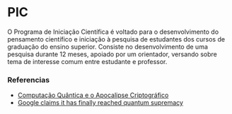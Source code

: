 # PIC

O Programa de Iniciação Científica é voltado para o desenvolvimento do pensamento científico e iniciação à pesquisa de estudantes dos cursos de graduação do ensino superior. Consiste no desenvolvimento de uma pesquisa durante 12 meses, apoiado por um orientador, versando sobre tema de interesse comum entre estudante e professor.

### Referencias

- [Computação Quântica e o Apocalipse Criptográfico](http://www.serpro.gov.br/menu/noticias/noticias-2019/computacao-quantica-apocalipse-criptografico-parte-1)
- [Google claims it has finally reached quantum supremacy](https://www.newscientist.com/article/2217347-google-claims-it-has-finally-reached-quantum-supremacy/)

